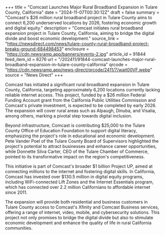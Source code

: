 +++
title = "Comcast Launches Major Rural Broadband Expansion in Tulare County, California"
date = "2024-11-07T00:30:12Z"
draft = false
summary = "Comcast's $26 million rural broadband project in Tulare County aims to connect 6,200 underserved locations by 2026, fostering economic growth and digital equity."
description = "Comcast initiates rural broadband expansion project in Tulare County, California, aiming to bridge the digital divide and boost economic development."
source_link = "https://newsdirect.com/news/tulare-county-rural-broadband-project-breaks-ground-684498453"
enclosure = "https://cdn.newsramp.app/banners/events-2.jpg"
article_id = 91844
feed_item_id = 8276
url = "/202411/91844-comcast-launches-major-rural-broadband-expansion-in-tulare-county-california"
qrcode = "https://cdn.newsramp.app/news-direct/qrcode/2411/7/wait00VF.webp"
source = "News Direct"
+++

<p>Comcast has initiated a significant rural broadband expansion in Tulare County, California, targeting approximately 6,200 locations currently lacking reliable internet access. This project, funded by a $26 million Federal Funding Account grant from the California Public Utilities Commission and Comcast's private investment, is expected to be completed by early 2026. The expansion will cover rural areas such as Alpaugh, Dinuba, and Visalia, among others, marking a pivotal step towards digital inclusion.</p><p>Beyond infrastructure, Comcast is contributing $25,000 to the Tulare County Office of Education Foundation to support digital literacy, emphasizing the project's role in educational and economic development. Pete Vander Poel of the Tulare County Board of Supervisors highlighted the project's potential to attract businesses and enhance career opportunities, while Donnette Silva Carter, CEO of the Tulare Chamber of Commerce, pointed to its transformative impact on the region's competitiveness.</p><p>This initiative is part of Comcast's broader $1 billion Project UP, aimed at connecting millions to the internet and fostering digital skills. In California, Comcast has invested over $130.5 million in digital equity programs, including WiFi-connected Lift Zones and the Internet Essentials program, which has connected over 2.2 million Californians to affordable internet since 2011.</p><p>The expansion will provide both residential and business customers in Tulare County access to Comcast's Xfinity and Comcast Business services, offering a range of internet, video, mobile, and cybersecurity solutions. This project not only promises to bridge the digital divide but also to stimulate economic development and enhance the quality of life in rural California communities.</p>